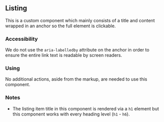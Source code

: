## Listing

This is a custom component which mainly consists of a title and content wrapped in an anchor
so the full element is clickable.

### Accessibility

We do not use the `aria-labelledby` attribute on the anchor in order to ensure the entire link text is readable by screen readers.

### Using

No additional actions, aside from the markup, are needed to use this component.

### Notes

* The listing item title in this component is rendered via a `h1` element but this component works with every heading level (`h1` - `h6`).
